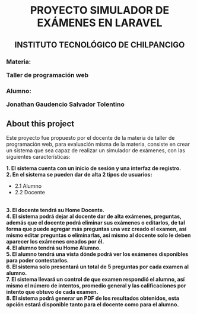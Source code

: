 <h1 align="center">PROYECTO SIMULADOR DE EXÁMENES EN LARAVEL</h1>

<h2 align="center">INSTITUTO TECNOLÓGICO DE CHILPANCIGO</h2>

<h3>Materia: <p> Taller de programación web</p> </h3>
<h3>Alumno: <p> Jonathan Gaudencio Salvador Tolentino </p></h3>

## About this project

Este proyecto fue propuesto por el docente de la materia de taller de programación web, para evaluación misma de la materia, consiste en crear un sistema que sea capaz de realizar un simulador de exámenes, con las siguientes características:

<b>1. El sistema cuenta con un inicio de sesión y una interfaz de registro.</b>
<br>
<b>2. En el sistema se pueden dar de alta 2 tipos de usuarios:</b>
- 2.1 Alumno
- 2.2 Docente
<br>
<b>3. El docente tendrá su Home Docente.</b>
<br>
<b>4. El sistema podrá dejar al docente dar de alta exámenes, preguntas, además que el docente podrá eliminar sus exámenes o editarlos, de tal forma que puede agregar más preguntas una vez creado el examen, así mismo editar preguntas o eliminarlas, así mismo al docente solo le deben aparecer los exámenes creados por él.</b>
<br>
<b>4. El alumno tendrá su Home Alumno.</b>
<br>
<b>5. El alumno tendrá una vista dónde podrá ver los exámenes disponibles para poder contestarlos.</b>
<br>
<b>6. El sistema solo presentará un total de 5 preguntas por cada examen al alumno.</b>
<br>
<b>7. El sistema llevará un control de que examen respondió el alumno, así mismo el número de intentos, promedio general y las calificaciones por intento que obtuvo de cada examen.</b>
<br>
<b>8. El sistema podrá generar un PDF de los resultados obtenidos, esta opción estará disponible tanto para el docente como para el alumno.</b>
